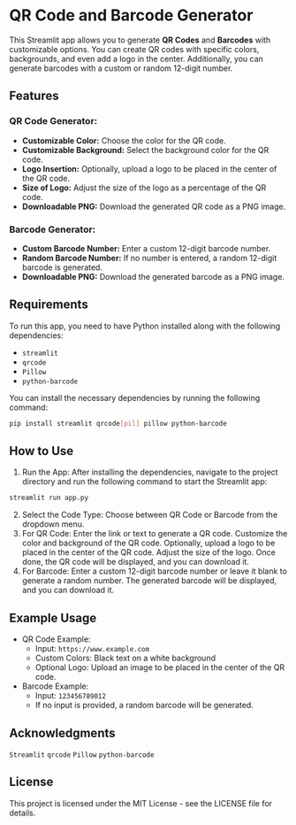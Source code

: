 # QR Code and Barcode Generator

This Streamlit app allows you to generate **QR Codes** and **Barcodes** with customizable options. You can create QR codes with specific colors, backgrounds, and even add a logo in the center. Additionally, you can generate barcodes with a custom or random 12-digit number.

## Features

### QR Code Generator:
- **Customizable Color:** Choose the color for the QR code.
- **Customizable Background:** Select the background color for the QR code.
- **Logo Insertion:** Optionally, upload a logo to be placed in the center of the QR code.
- **Size of Logo:** Adjust the size of the logo as a percentage of the QR code.
- **Downloadable PNG:** Download the generated QR code as a PNG image.

### Barcode Generator:
- **Custom Barcode Number:** Enter a custom 12-digit barcode number.
- **Random Barcode Number:** If no number is entered, a random 12-digit barcode is generated.
- **Downloadable PNG:** Download the generated barcode as a PNG image.

## Requirements

To run this app, you need to have Python installed along with the following dependencies:
- `streamlit`
- `qrcode`
- `Pillow`
- `python-barcode`

You can install the necessary dependencies by running the following command:

```bash
pip install streamlit qrcode[pil] pillow python-barcode
```
## How to Use
1. Run the App:
After installing the dependencies, navigate to the project directory and run the following command to start the Streamlit app:
```bash
streamlit run app.py
```
2. Select the Code Type:
Choose between QR Code or Barcode from the dropdown menu.
3. For QR Code:
Enter the link or text to generate a QR code.
Customize the color and background of the QR code.
Optionally, upload a logo to be placed in the center of the QR code.
Adjust the size of the logo.
Once done, the QR code will be displayed, and you can download it.
4. For Barcode:
Enter a custom 12-digit barcode number or leave it blank to generate a random number.
The generated barcode will be displayed, and you can download it.

## Example Usage
- QR Code Example:
   - Input:  `https://www.example.com`
   - Custom Colors: Black text on a white background
   - Optional Logo: Upload an image to be placed in the center of the QR code.
- Barcode Example:
   - Input: `123456789012`
   - If no input is provided, a random barcode will be generated.
 
## Acknowledgments

`Streamlit`
`qrcode`
`Pillow`
`python-barcode`

## License
This project is licensed under the MIT License - see the LICENSE file for details.
